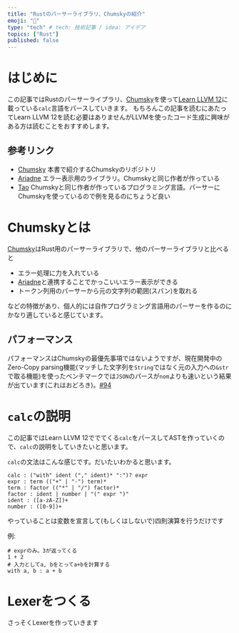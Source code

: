 ```yaml
---
title: "Rustのパーサーライブラリ、Chumskyの紹介"
emoji: "🦀"
type: "tech" # tech: 技術記事 / idea: アイデア
topics: ["Rust"]
published: false
---
```


# はじめに

この記事ではRustのパーサーライブラリ、[Chumsky](https://github.com/zesterer/chumsky)を使って[Learn LLVM 12](https://www.packtpub.com/product/learn-llvm-12/9781839213502)に載っている`calc`言語をパースしていきます。
もちろんこの記事を読むにあたってLearn LLVM 12を読む必要はありませんがLLVMを使ったコード生成に興味がある方は読むことをおすすめします。

## 参考リンク

* [Chumsky](https://github.com/zesterer/chumsky)
    本書で紹介するChumskyのリポジトリ
* [Ariadne](https://github.com/zesterer/ariadne)
    エラー表示用のライブラリ。Chumskyと同じ作者が作っている
* [Tao](https://github.com/zesterer/tao)
    Chumskyと同じ作者が作っているプログラミング言語。パーサーにChumskyを使っているので例を見るのにちょうど良い

# Chumskyとは

[Chumsky](https://github.com/zesterer/chumsky)はRust用のパーサーライブラリで、他のパーサーライブラリと比べると

* エラー処理に力を入れている
* [Ariadne](https://github.com/zesterer/ariadne)と連携することでかっこいいエラー表示ができる
* トークン列用のパーサーから元の文字列の範囲(スパン)を取れる

などの特徴があり、個人的には自作プログラミング言語用のパーサーを作るのにかなり適していると感じています。

## パフォーマンス

パフォーマンスはChumskyの最優先事項ではないようですが、現在開発中のZero-Copy parsing機能(マッチした文字列を`String`ではなく元の入力への`&str`で取る機能)を使ったベンチマークでは`JSON`のパースが`nom`よりも速いという結果が出ています(これはおどろき)。[#94](https://github.com/zesterer/chumsky/pull/94)

# `calc`の説明

この記事ではLearn LLVM 12ででてくる`calc`をパースしてASTを作っていくので、`calc`の説明をしていきたいと思います。

`calc`の文法はこんな感じです。だいたいわかると思います。

```
calc : ("with" ident ("," ident)* ":")? expr
expr : term (("+" | "-") term)*
term : factor (("*" | "/") factor)*
factor : ident | number | "(" expr ")"
ident : ([a-zA-Z])+
number : ([0-9])+
```

やっていることは変数を宣言して(もしくはしないで)四則演算を行うだけです

例:

```
# exprのみ。3が返ってくる
1 + 2
# 入力としてa, bをとってa+bを計算する
with a, b : a + b
```

# Lexerをつくる

さっそくLexerを作っていきます

